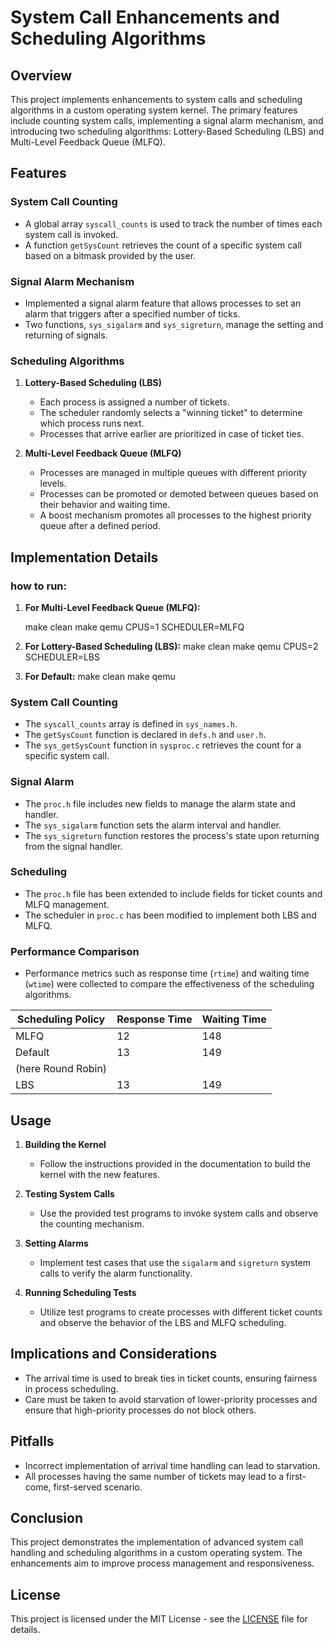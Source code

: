 # System Call Enhancements and Scheduling Algorithms

## Overview

This project implements enhancements to system calls and scheduling algorithms in a custom operating system kernel. The primary features include counting system calls, implementing a signal alarm mechanism, and introducing two scheduling algorithms: Lottery-Based Scheduling (LBS) and Multi-Level Feedback Queue (MLFQ).

## Features

### System Call Counting

- A global array `syscall_counts` is used to track the number of times each system call is invoked.
- A function `getSysCount` retrieves the count of a specific system call based on a bitmask provided by the user.

### Signal Alarm Mechanism

- Implemented a signal alarm feature that allows processes to set an alarm that triggers after a specified number of ticks.
- Two functions, `sys_sigalarm` and `sys_sigreturn`, manage the setting and returning of signals.

### Scheduling Algorithms

1. **Lottery-Based Scheduling (LBS)**
   - Each process is assigned a number of tickets.
   - The scheduler randomly selects a "winning ticket" to determine which process runs next.
   - Processes that arrive earlier are prioritized in case of ticket ties.

2. **Multi-Level Feedback Queue (MLFQ)**
   - Processes are managed in multiple queues with different priority levels.
   - Processes can be promoted or demoted between queues based on their behavior and waiting time.
   - A boost mechanism promotes all processes to the highest priority queue after a defined period.

## Implementation Details
### how to run:
1. **For Multi-Level Feedback Queue (MLFQ):**
   
   make clean
   make qemu CPUS=1 SCHEDULER=MLFQ
   
3. **For Lottery-Based Scheduling (LBS):**
   make clean
   make qemu CPUS=2 SCHEDULER=LBS
4. **For Default:**
   make clean
   make qemu
### System Call Counting

- The `syscall_counts` array is defined in `sys_names.h`.
- The `getSysCount` function is declared in `defs.h` and `user.h`.
- The `sys_getSysCount` function in `sysproc.c` retrieves the count for a specific system call.

### Signal Alarm

- The `proc.h` file includes new fields to manage the alarm state and handler.
- The `sys_sigalarm` function sets the alarm interval and handler.
- The `sys_sigreturn` function restores the process's state upon returning from the signal handler.

### Scheduling

- The `proc.h` file has been extended to include fields for ticket counts and MLFQ management.
- The scheduler in `proc.c` has been modified to implement both LBS and MLFQ.

### Performance Comparison

- Performance metrics such as response time (`rtime`) and waiting time (`wtime`) were collected to compare the effectiveness of the scheduling algorithms.

| Scheduling Policy | Response Time | Waiting Time |
|--------------------|---------------|--------------|
| MLFQ               | 12            | 148          |
| Default            | 13            | 149          |
|(here Round Robin)  |               |              |
| LBS                | 13            | 149          |

## Usage

1. **Building the Kernel**
   - Follow the instructions provided in the documentation to build the kernel with the new features.
   
2. **Testing System Calls**
   - Use the provided test programs to invoke system calls and observe the counting mechanism.
   
3. **Setting Alarms**
   - Implement test cases that use the `sigalarm` and `sigreturn` system calls to verify the alarm functionality.

4. **Running Scheduling Tests**
   - Utilize test programs to create processes with different ticket counts and observe the behavior of the LBS and MLFQ scheduling.

## Implications and Considerations

- The arrival time is used to break ties in ticket counts, ensuring fairness in process scheduling.
- Care must be taken to avoid starvation of lower-priority processes and ensure that high-priority processes do not block others.

## Pitfalls

- Incorrect implementation of arrival time handling can lead to starvation.
- All processes having the same number of tickets may lead to a first-come, first-served scenario.

## Conclusion

This project demonstrates the implementation of advanced system call handling and scheduling algorithms in a custom operating system. The enhancements aim to improve process management and responsiveness.

## License

This project is licensed under the MIT License - see the [LICENSE](LICENSE) file for details.
